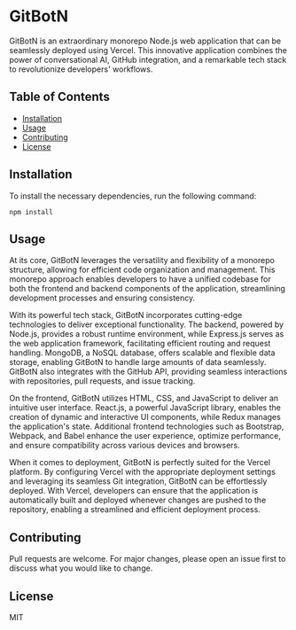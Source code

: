 # GitBotN

GitBotN is an extraordinary monorepo Node.js web application that can be seamlessly deployed using Vercel. This innovative application combines the power of conversational AI, GitHub integration, and a remarkable tech stack to revolutionize developers' workflows.

## Table of Contents

- [Installation](#installation)
- [Usage](#usage)
- [Contributing](#contributing)
- [License](#license)

## Installation

To install the necessary dependencies, run the following command:

```
npm install
```

## Usage

At its core, GitBotN leverages the versatility and flexibility of a monorepo structure, allowing for efficient code organization and management. This monorepo approach enables developers to have a unified codebase for both the frontend and backend components of the application, streamlining development processes and ensuring consistency.

With its powerful tech stack, GitBotN incorporates cutting-edge technologies to deliver exceptional functionality. The backend, powered by Node.js, provides a robust runtime environment, while Express.js serves as the web application framework, facilitating efficient routing and request handling. MongoDB, a NoSQL database, offers scalable and flexible data storage, enabling GitBotN to handle large amounts of data seamlessly. GitBotN also integrates with the GitHub API, providing seamless interactions with repositories, pull requests, and issue tracking.

On the frontend, GitBotN utilizes HTML, CSS, and JavaScript to deliver an intuitive user interface. React.js, a powerful JavaScript library, enables the creation of dynamic and interactive UI components, while Redux manages the application's state. Additional frontend technologies such as Bootstrap, Webpack, and Babel enhance the user experience, optimize performance, and ensure compatibility across various devices and browsers.

When it comes to deployment, GitBotN is perfectly suited for the Vercel platform. By configuring Vercel with the appropriate deployment settings and leveraging its seamless Git integration, GitBotN can be effortlessly deployed. With Vercel, developers can ensure that the application is automatically built and deployed whenever changes are pushed to the repository, enabling a streamlined and efficient deployment process.

## Contributing

Pull requests are welcome. For major changes, please open an issue first to discuss what you would like to change.

## License

MIT